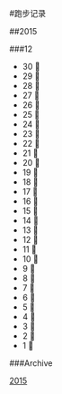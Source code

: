 #跑步记录


##2015

###12
* 30 🙇
* 29 🙇
* 28 🙇
* 27 🙇
* 26 💪
* 25 🙇
* 24 🙇
* 23 💪
* 22 🙇
* 21 🙇
* 20 🙇
* 19 🙇
* 18 💪
* 17 💪
* 16 💪
* 15 🙇
* 14 🙇
* 13 💪
* 12 🙇
* 11 🙇
* 10 🙇
* 9 🙇
* 8 💪
* 7 🙇
* 6 💪
* 5 💪
* 4 🙇
* 3 💪
* 2 🙇
* 1 🙇


###Archive

[2015](/archive/2015.md)
